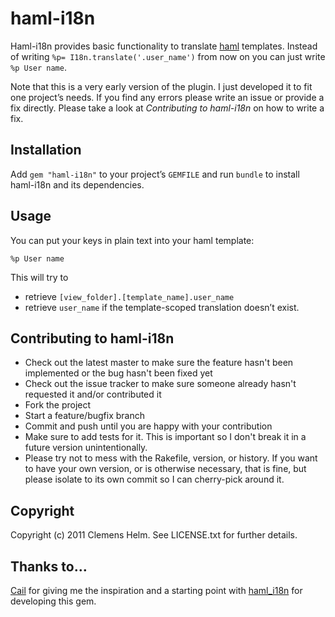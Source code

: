 # haml-i18n

Haml-i18n provides basic functionality to translate [haml](https://github.com/nex3/haml) templates. Instead of writing `%p= I18n.translate('.user_name')` from now on you can just write `%p User name`.

Note that this is a very early version of the plugin. I just developed it to fit one project’s needs. If you find any errors please write an issue or provide a fix directly. Please take a look at _Contributing to haml-i18n_ on how to write a fix.

## Installation

Add `gem "haml-i18n"` to your project’s `GEMFILE` and run `bundle` to install haml-i18n and its dependencies.

## Usage

You can put your keys in plain text into your haml template:

    %p User name
  
This will try to

  * retrieve `[view_folder].[template_name].user_name`
  * retrieve `user_name` if the template-scoped translation doesn’t exist.
  
## Contributing to haml-i18n

* Check out the latest master to make sure the feature hasn't been implemented or the bug hasn't been fixed yet
* Check out the issue tracker to make sure someone already hasn't requested it and/or contributed it
* Fork the project
* Start a feature/bugfix branch
* Commit and push until you are happy with your contribution
* Make sure to add tests for it. This is important so I don't break it in a future version unintentionally.
* Please try not to mess with the Rakefile, version, or history. If you want to have your own version, or is otherwise necessary, that is fine, but please isolate to its own commit so I can cherry-pick around it.

## Copyright

Copyright (c) 2011 Clemens Helm. See LICENSE.txt for
further details.

## Thanks to…

[Cail](https://github.com/cail) for giving me the inspiration and a starting point with [haml\_i18n](https://github.com/cail/haml_i18n) for developing this gem.